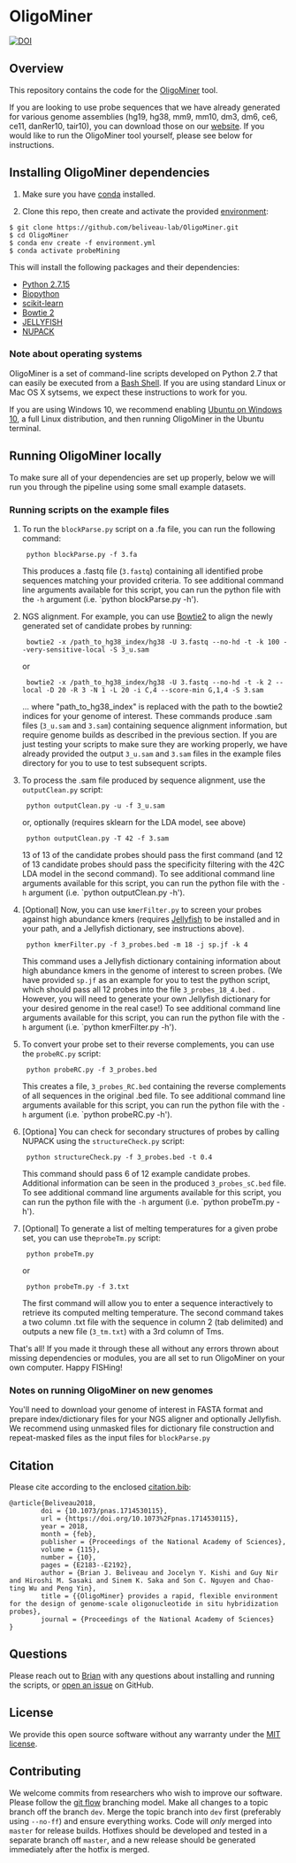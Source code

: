 # OligoMiner

[![DOI](https://zenodo.org/badge/DOI/10.1073/pnas.1714530115.svg)](http://dx.doi.org/10.1073/pnas.1714530115)

## Overview

This repository contains the code for the [OligoMiner](http://dx.doi.org/10.1073/pnas.1714530115) tool.

If you are looking to use probe sequences that we have already generated for various genome assemblies (hg19, hg38, mm9, mm10, dm3, dm6, ce6, ce11, danRer10, tair10), you can download those on our [website](http://genetics.med.harvard.edu/oligopaints). If you would like to run the OligoMiner tool yourself, please see below for instructions.


## Installing OligoMiner dependencies

1. Make sure you have [conda](https://docs.conda.io/en/latest/miniconda.html) installed. 

2. Clone this repo, then create and activate the provided [environment](./environment.yml):

```
$ git clone https://github.com/beliveau-lab/OligoMiner.git
$ cd OligoMiner
$ conda env create -f environment.yml
$ conda activate probeMining
```

This will install the following packages and their dependencies:

* [Python 2.7.15](https://www.python.org/downloads/release/python-2715/)
* [Biopython](https://biopython.org/)
* [scikit-learn](https://scikit-learn.org/stable/)
* [Bowtie 2](http://bowtie-bio.sourceforge.net/bowtie2/index.shtml)
* [JELLYFISH](https://www.cbcb.umd.edu/software/jellyfish/)
* [NUPACK](http://www.nupack.org/)

### Note about operating systems

OligoMiner is a set of command-line scripts developed on Python 2.7 that can easily be executed from a [Bash Shell](https://en.wikipedia.org/wiki/Bash_(Unix_shell)). If you are using standard Linux or Mac OS X sytsems, we expect these instructions to work for you.

If you are using Windows 10, we recommend enabling [Ubuntu on Windows 10](https://ubuntu.com/tutorials/ubuntu-on-windows), a full Linux distribution, and then running OligoMiner in the Ubuntu terminal.

## Running OligoMiner locally

To make sure all of your dependencies are set up properly, below we will run you through the pipeline using some small example datasets.

### Running scripts on the example files

1. To run the `blockParse.py` script on a .fa file, you can run the following command:

		python blockParse.py -f 3.fa

	This produces a .fastq file (`3.fastq`) containing all identified probe sequences matching your provided criteria. To see additional command line arguments available for this script, you can run the python file with the `-h` argument (i.e. `python blockParse.py -h').

2. NGS alignment. For example, you can use [Bowtie2](http://bowtie-bio.sourceforge.net/bowtie2/index.shtml) to align the newly generated set of candidate probes by running:

		bowtie2 -x /path_to_hg38_index/hg38 -U 3.fastq --no-hd -t -k 100 --very-sensitive-local -S 3_u.sam

	or

		bowtie2 -x /path_to_hg38_index/hg38 -U 3.fastq --no-hd -t -k 2 --local -D 20 -R 3 -N 1 -L 20 -i C,4 --score-min G,1,4 -S 3.sam

	... where "path_to_hg38_index" is replaced with the path to the bowtie2 indices for your genome of interest. These commands produce .sam files (`3_u.sam` and `3.sam`) containing sequence alignment information, but require genome builds as described in the previous section. If you are just testing your scripts to make sure they are working properly, we have already provided the output `3_u.sam` and `3.sam` files in the example files directory for you to use to test subsequent scripts.

3. To process the .sam file produced by sequence alignment, use the `outputClean.py` script:

		python outputClean.py -u -f 3_u.sam

	or, optionally (requires sklearn for the LDA model, see above)

		python outputClean.py -T 42 -f 3.sam

	13 of 13 of the candidate probes should pass the first command (and 12 of 13 candidate probes should pass the specificity filtering with the 42C LDA model in the second command). To see additional command line arguments available for this script, you can run the python file with the `-h` argument (i.e. `python outputClean.py -h').

4. [Optional] Now, you can use `kmerFilter.py` to screen your probes against high abundance kmers (requires [Jellyfish](http://www.genome.umd.edu/jellyfish.html) to be installed and in your path, and a Jellyfish dictionary, see instructions above).

		python kmerFilter.py -f 3_probes.bed -m 18 -j sp.jf -k 4

	This command uses a Jellyfish dictionary containing information about high abundance kmers in the genome of interest to screen probes. (We have provided `sp.jf` as an example for you to test the python script, which should pass all 12 probes into the file `3_probes_18_4.bed` . However, you will need to generate your own Jellyfish dictionary for your desired genome in the real case!) To see additional command line arguments available for this script, you can run the python file with the `-h` argument (i.e. `python kmerFilter.py -h').

5. To convert your probe set to their reverse complements, you can use the `probeRC.py` script:

		python probeRC.py -f 3_probes.bed

	This creates a file, `3_probes_RC.bed` containing the reverse complements of all sequences in the original .bed file. To see additional command line arguments available for this script, you can run the python file with the `-h` argument (i.e. `python probeRC.py -h').

6. [Optiona] You can check for secondary structures of probes by calling NUPACK using the `structureCheck.py` script:

		python structureCheck.py -f 3_probes.bed -t 0.4

	This command should pass 6 of 12 example candidate probes. Additional information can be seen in the produced `3_probes_sC.bed` file. To see additional command line arguments available for this script, you can run the python file with the `-h` argument (i.e. `python probeTm.py -h').

7. [Optional] To generate a list of melting temperatures for a given probe set, you can use the`probeTm.py` script:

		python probeTm.py

	or

		python probeTm.py -f 3.txt

	The first command will allow you to enter a sequence interactively to retrieve its computed melting temperature. The second command takes a two column .txt file with the sequence in column 2 (tab delimited) and outputs a new file (`3_tm.txt`) with a 3rd column of Tms.


That's all! If you made it through these all without any errors thrown about missing dependencies or modules, you are all set to run OligoMiner on your own computer. Happy FISHing!

### Notes on running OligoMiner on new genomes

You'll need to download your genome of interest in FASTA format and prepare index/dictionary files for your NGS aligner and optionally Jellyfish. We recommend using unmasked files for dictionary file construction and repeat-masked files as the input files for `blockParse.py`

## Citation

Please cite according to the enclosed [citation.bib](./citation.bib):

```
@article{Beliveau2018,
        doi = {10.1073/pnas.1714530115},
        url = {https://doi.org/10.1073%2Fpnas.1714530115},
        year = 2018,
        month = {feb},
        publisher = {Proceedings of the National Academy of Sciences},
        volume = {115},
        number = {10},
        pages = {E2183--E2192},
        author = {Brian J. Beliveau and Jocelyn Y. Kishi and Guy Nir and Hiroshi M. Sasaki and Sinem K. Saka and Son C. Nguyen and Chao-ting Wu and Peng Yin},
        title = {{OligoMiner} provides a rapid, flexible environment for the design of genome-scale oligonucleotide in situ hybridization probes},
        journal = {Proceedings of the National Academy of Sciences}
}
```

## Questions

Please reach out to [Brian](mailto:beliveau@uw.edu) with any questions about installing and running the scripts, or [open an issue](../../issues/new) on GitHub.

## License

We provide this open source software without any warranty under the [MIT license](https://opensource.org/licenses/MIT).

## Contributing

We welcome commits from researchers who wish to improve our software. Please follow the [git flow](http://nvie.com/posts/a-successful-git-branching-model/) branching model. Make all changes to a topic branch off the branch `dev`. Merge the topic branch into `dev` first (preferably using `--no-ff`) and ensure everything works. Code will _only_ merged into `master` for release builds. Hotfixes should be developed and tested in a separate branch off `master`, and a new release should be generated immediately after the hotfix is merged.
